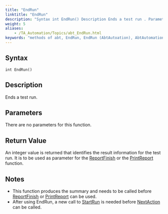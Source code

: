 ```yaml
--- 
title: "EndRun"
linktitle: "EndRun"
description: "Syntax int EndRun() Description Ends a test run . Parameters There are no parameters for this function. Return Value An integer value is returned that identifies the result information for the test ..."
weight: 5
aliases: 
    - /TA_Automation/Topics/abt_EndRun.html
keywords: "methods of abt, EndRun, EndRun (AbtAutoation), AbtAutomation, endrun, endrun abtautomation, end test run, end test execution"
---
```


## Syntax

`int EndRun()`

## Description

Ends a test run.

## Parameters

There are no parameters for this function.

## Return Value

An integer value is returned that identifies the result information for the test run. It is to be used as parameter for the [ReportFinish](/TA_Automation/Topics/abtf_ReportFinish.html) or the [PrintReport](/TA_Automation/Topics/abtf_PrintReport.html) function.

## Notes

-   This function produces the summary and needs to be called before [ReportFinish](/TA_Automation/Topics/abtf_ReportFinish.html) or [PrintReport](/TA_Automation/Topics/abtf_PrintReport.html) can be used.
-   After using EndRun, a new call to [StartRun](/TA_Automation/Topics/abtf_StartRun.html) is needed before [NextAction](/TA_Automation/Topics/abtf_NextAction.html) can be called.




